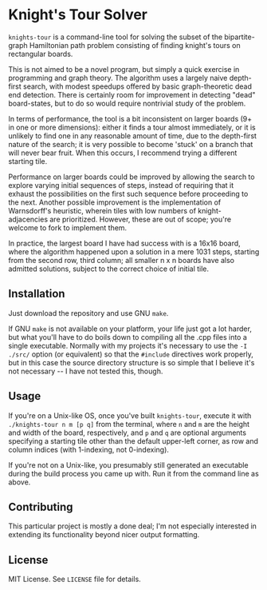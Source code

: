 # Knight's Tour Solver

`knights-tour` is a command-line tool for solving the subset of the bipartite-graph Hamiltonian path problem consisting of finding knight's tours on rectangular boards.

This is not aimed to be a novel program, but simply a quick exercise in programming and graph theory. The algorithm uses a largely naive depth-first search, with modest speedups offered by basic graph-theoretic dead end detection. There is certainly room for improvement in detecting "dead" board-states, but to do so would require nontrivial study of the problem.

In terms of performance, the tool is a bit inconsistent on larger boards (9+ in one or more dimensions): either it finds a tour almost immediately, or it is unlikely to find one in any reasonable amount of time, due to the depth-first nature of the search; it is very possible to become 'stuck' on a branch that will never bear fruit. When this occurs, I recommend trying a different starting tile.

Performance on larger boards could be improved by allowing the search to explore varying initial sequences of steps, instead of requiring that it exhaust the possibilities on the first such sequence before proceeding to the next. Another possible improvement is the implementation of Warnsdorff's heuristic, wherein tiles with low numbers of knight-adjacencies are prioritized. However, these are out of scope; you're welcome to fork to implement them.

In practice, the largest board I have had success with is a 16x16 board, where the algorithm happened upon a solution in a mere 1031 steps, starting from the second row, third column; all smaller n x n boards have also admitted solutions, subject to the correct choice of initial tile.

## Installation

Just download the repository and use GNU `make`.

If GNU `make` is not available on your platform, your life just got a lot harder, but what you'll have to do boils down to compiling all the .cpp files into a single executable. Normally with my projects it's necessary to use the `-I ./src/` option (or equivalent) so that the `#include` directives work properly, but in this case the source directory structure is so simple that I believe it's not necessary -- I have not tested this, though.

## Usage

If you're on a Unix-like OS, once you've built `knights-tour`, execute it with `./knights-tour n m [p q]` from the terminal, where `n` and `m` are the height and width of the board, respectively, and `p` and `q` are optional arguments specifying a starting tile other than the default upper-left corner, as row and column indices (with 1-indexing, not 0-indexing).

If you're not on a Unix-like, you presumably still generated an executable during the build process you came up with. Run it from the command line as above.

## Contributing

This particular project is mostly a done deal; I'm not especially interested in extending its functionality beyond nicer output formatting.

## License

MIT License. See `LICENSE` file for details.

